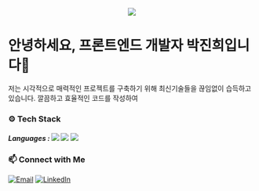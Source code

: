 <p align='center'>
    <img src="https://capsule-render.vercel.app/api?type=waving&color=random&height=300&section=header&text=Hello👋&fontSize=90&animation=fadeIn&fontAlignY=38&descAlignY=51&descAlign=62"/>
</p>
<h1>안녕하세요, 프론트엔드 개발자 박진희입니다👋</h1>
<p>저는 시각적으로 매력적인 프로젝트를 구축하기 위해 최신기술들을 끊임없이 습득하고 있습니다. 깔끔하고 효율적인 코드를 작성하여 </p>

### ⚙️ Tech Stack
<p>
    <h5> Languages : <img src="https://img.shields.io/badge/HTML5-E34F26?style=flat-square&logo=HTML5&logoColor=white"/> <img src="https://img.shields.io/badge/CSS3-1572B6?style=flat-square&logo=CSS3&logoColor=white"/> <img src="https://img.shields.io/badge/JavaScript-F7DF1E?style=flat-square&logo=JavaScript&logoColor=white"/>&nbsp</h5>
</p>

### 📫 Connect with Me
[![Email](https://img.shields.io/badge/-Email-D14836?style=flat&logo=Gmail&logoColor=white)](mailto:seahee422@gmail.com) [![LinkedIn](https://img.shields.io/badge/-LinkedIn-0077B5?style=flat&logo=LinkedIn&logoColor=white)](https://www.linkedin.com/in/%EC%A7%84%ED%9D%AC-%EB%B0%95-667b17263/) 

